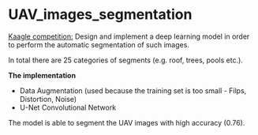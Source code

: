# UAV_images_segmentation
[Kaagle competition:](https://www.kaggle.com/c/fdl21-fdl-dsba)
Design and implement a deep learning model in order to perform the automatic segmentation of such images. 

In total there are 25 categories of segments (e.g. roof, trees, pools etc.).

**The implementation**
- Data Augmentation (used because the training set is too small - Filps, Distortion, Noise)
- U-Net Convolutional Network 

The model is able to segment the UAV images with high accuracy (0.76).
